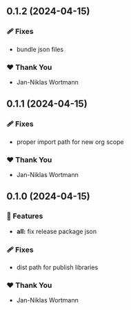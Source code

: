 ## 0.1.2 (2024-04-15)


### 🩹 Fixes

- bundle json files


### ❤️  Thank You

- Jan-Niklas Wortmann

## 0.1.1 (2024-04-15)

### 🩹 Fixes

- proper import path for new org scope

### ❤️ Thank You

- Jan-Niklas Wortmann

## 0.1.0 (2024-04-15)

### 🚀 Features

- **all:** fix release package json

### 🩹 Fixes

- dist path for publish libraries

### ❤️ Thank You

- Jan-Niklas Wortmann
